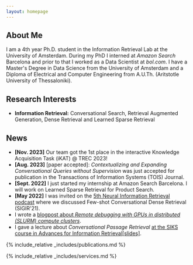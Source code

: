 ```yaml
---
layout: homepage
---
```


## About Me

I am a 4th year Ph.D. student in the Information Retrieval Lab at the University of Amsterdam. 
During my PhD I interned at *Amazon Search* Barcelona and prior to that I worked as a Data Scientist at *bol.com*.
I have a Master's Degree in Data Science from the University of Amsterdam and a Diploma of Electrical and Computer Engineering from A.U.Th. (Aritstotle University of Thessaloniki).

## Research Interests

- **Information Retrieval:** Conversational Search, Retrieval Augmented Generation, Dense Retrieval and Learned Sparse Retrieval

## News

- **[Nov. 2023]** Our team got the 1st place in the interactive Knowledge Acquisition Task (iKAT) @ TREC 2023!
- **[Aug. 2023]** [paper accepted]: *Contextualizing and Expanding Conversational Queries without Supervision* was just accepted for publication in the Transactions of Information Systems (TOIS) Journal.
- **[Sept. 2022]** I just started my internship at Amazon Search Barcelona. I will work on Learned Sparse Retrieval for Product Search.
- **[May 2022]** I was invited on the <a href="https://www.youtube.com/watch?v=0q7aHGyXe5k">5th Neural Information Retrieval podcast</a> where we discussed Few-shot Conversational Dense Retrieval (SIGIR'21).
- I wrote a <a href="https://medium.com/@tony.littlewine/remote-debugging-with-gpus-in-distributed-slurm-compute-clusters-948b32234daa">blogpost about *Remote debugging with GPUs in distributed (SLURM) compute clusters*</a>.
- I gave a lecture about *Conversational Passage Retrieval* <a href="https://github.com/littlewine/ConversationalPassageRetrieval/blob/main/SIKS%20-%20Conversational%20Passage%20Retrieval.pdf"> at the SIKS course in Advances for Information Retrieval[slides]</a>.


 
{% include_relative _includes/publications.md %}

{% include_relative _includes/services.md %}
